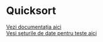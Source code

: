 # Quicksort  

[Vezi documentația aici](https://docs.google.com/document/d/1upERUgnQrlO_bcoidaGG8sBjavSJVyiq2yAIVMApEWw/edit?usp=sharing)  
[Vesi seturile de date pentru teste aici](https://drive.google.com/drive/folders/1MgNXr_tsXGKqSMgDq1b_1UWfmtS7AyOf?usp=sharing)  
